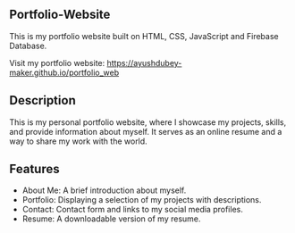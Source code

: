## Portfolio-Website
This is my portfolio website built on HTML, CSS, JavaScript and Firebase Database.

Visit my portfolio website: https://ayushdubey-maker.github.io/portfolio_web

## Description

This is my personal portfolio website, where I showcase my projects, skills, and provide information about myself. It serves as an online resume and a way to share my work with the world.

## Features

- About Me: A brief introduction about myself.
- Portfolio: Displaying a selection of my projects with descriptions.
- Contact: Contact form and links to my social media profiles.
- Resume: A downloadable version of my resume.
